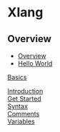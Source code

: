 # Xlang
  
  
## Overview
- [Overview](javascript:go_to("/tutorials/overview.md"))  
- [Hello World](javascript:go_to("/tutorials/helloworld.md"))  
  
[Basics](javascript:go_to("/tutorials/basics.md"))  

[Introduction](javascript:go_to("/tutorials/introduction.md"))  
[Get Started](javascript:go_to("/tutorials/getstarted.md"))  
[Syntax](javascript:go_to("/tutorials/syntax.md"))  
[Comments](javascript:go_to("/tutorials/comments.md"))  
[Variables](javascript:go_to("/tutorials/variables.md"))  



